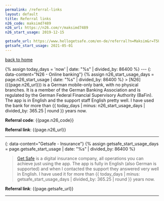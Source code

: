 ```yaml
---
permalink: /referral-links
layout: default
title: Referral links
n26_code: maksimd7489
n26_url: https://n26.com/r/maksimd7489
n26_start_usage: 2019-12-15

getsafe_url: https://www.hellogetsafe.com/en-de/referral?n=Maksim&r=T5UT-8FVX&s=1
getsafe_start_usage: 2021-05-01
---
```

<div class="wrapper">
    <p><a href="/">back to home</a></p>
</div>
{% assign today_days = 'now' | date: "%s" | divided_by: 86400 %}
---
{: data-content="N26 - Online banking"}
{% assign n26_start_usage_days = page.n26_start_usage | date: "%s" | divided_by: 86400 %}
> [N26]({{page.n26_url}}) is a German mobile-only bank, with no physical branches. It is a member of the German Banking Association and is 
regulated by the German Federal Financial Supervisory Authority (BaFin). The app is in English and the support staff English pretty well. 
I have used the bank for more than {{ today_days | minus: n26_start_usage_days | divided_by: 365.25 | round }} years now.

**Referral code**: {{page.n26_code}}

**Referral link**: {{page.n26_url}}

---
{: data-content="Getsafe - Insurance"}
{% assign getsafe_start_usage_days = page.getsafe_start_usage | date: "%s" | divided_by: 86400 %}
> [Get Safe]({{page.getsafe_url}}) is a digital insurance company, all operations you can achieve just using the app. The app is fully in 
> English (also German is supported) and when I contacted the support they answered very well in English. I have used it for more than 
> {{ today_days | minus: getsafe_start_usage_days | divided_by: 365.25 | round }} years now.

**Referral link**: {{page.getsafe_url}}

---